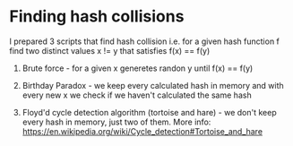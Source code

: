 Finding hash collisions
=======================

I prepared 3 scripts that find hash collision i.e. for a given hash function f find two distinct values x != y that satisfies f(x) == f(y)

1) Brute force - for a given x generetes randon y until f(x)  == f(y)

2) Birthday Paradox - we keep every calculated hash in memory and with every new x we check if we haven't calculated the same hash

3) Floyd'd cycle detection algorithm (tortoise and hare) - we don't keep every hash in memory, just two of them. More info: https://en.wikipedia.org/wiki/Cycle_detection#Tortoise_and_hare
